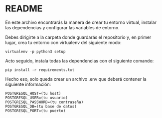 # README

En este archivo encontrarás la manera de crear tu entorno virtual, instalar las dependencias y configurar las variables de entorno.

Debes dirigirte a la carpeta donde guardarás el repositorio y, en primer lugar, crea tu entorno con virtualenv del siguiente modo:

	virtualenv -p python3 setup
	
Acto seguido, instala todas las dependencias con el siguiente comando:

	pip install -r requirements.txt
	
Hecho eso, solo queda crear un archivo .env que deberá contener la siguiente información:

	POSTGRESQL_HOST=(tu host)
	POSTGRESQL_USER=(tu usuario)
	POSTGRESQL_PASSWORD=(tu contraseña)
	POSTGRESQL_DB=(tu base de datos)
	POSTGRESQL_PORT=(tu puerto)
	
